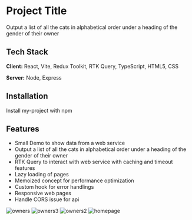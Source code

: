 # Project Title

Output a list of all the cats in alphabetical order under a heading of the gender of their owner

## Tech Stack

**Client:** React, Vite, Redux Toolkit, RTK Query, TypeScript, HTML5, CSS

**Server:** Node, Express

## Installation

Install my-project with npm

## Features

- Small Demo to show data from a web service
- Output a list of all the cats in alphabetical order under a heading of the gender of their owner
- RTK Query to interact with web service with caching and timeout features
- Lazy loading of pages
- Memoized concept for performance optimization
- Custom hook for error handlings
- Responsive web pages
- Handle CORS issue for api

![owners](https://github.com/ss-adeptpro/pets-owners/assets/11929132/20ebede9-5ba1-4215-85c3-3428350e2dea)
![owners3](https://github.com/ss-adeptpro/pets-owners/assets/11929132/61f49e7a-7765-4679-94fe-af89f0f91620)
![owners2](https://github.com/ss-adeptpro/pets-owners/assets/11929132/3d6ccaa3-de4a-4e2c-8fbc-acdc833f081f)
![homepage](https://github.com/ss-adeptpro/pets-owners/assets/11929132/aa9c7ce9-864c-442f-9099-8683036d5834)
